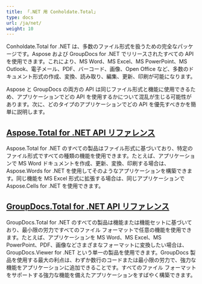 ```yaml
---
title: 「.NET 用 Conholdate.Total」
type: docs
url: /ja/net/
weight: 10
---
```


Conholdate.Total for .NET は、多数のファイル形式を扱うための完全なパッケージです。Aspose および GroupDocs for .NET でリリースされたすべての API を使用できます。これにより、MS Word、MS Excel、MS PowerPoint、MS Outlook、電子メール、PDF、バーコード、画像、Open Office など、多数のドキュメント形式の作成、変換、読み取り、編集、更新、印刷が可能になります。 

Aspose と GroupDocs の両方の API は同じファイル形式と機能に使用できるため、アプリケーションでどの API を使用するかについて混乱が生じる可能性があります。次に、どのタイプのアプリケーションでどの API を優先すべきかを簡単に説明します。

## [Aspose.Total for .NET API リファレンス](/aspose-total-for-net/)

Aspose.Total for .NET のすべての製品はファイル形式に基づいており、特定のファイル形式ですべての種類の機能を使用できます。たとえば、アプリケーションで MS Word ドキュメントを作成、更新、変換、印刷する場合は、Aspose.Words for .NET を使用してそのようなアプリケーションを構築できます。同じ機能を MS Excel 形式に拡張する場合は、同じアプリケーションで Aspose.Cells for .NET を使用できます。

## [GroupDocs.Total for .NET API リファレンス](/groupdocs-total-for-net/)

GroupDocs.Total for .NET のすべての製品は機能または機能セットに基づいており、最小限の労力ですべてのファイル フォーマットで任意の機能を使用できます。たとえば、アプリケーションを MS Word、MS Excel、MS PowerPoint、PDF、画像などさまざまなフォーマットに変換したい場合は、GroupDocs.Viewer for .NET という単一の製品を使用できます。GroupDocs 製品を使用する最大の利点は、わずか数行のコードまたは最小限の労力で、強力な機能をアプリケーションに追加できることです。すべてのファイル フォーマットをサポートする強力な機能を備えたアプリケーションをすばやく構築できます。
